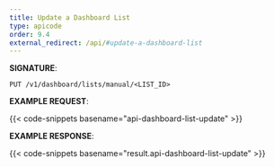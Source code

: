 ```yaml
---
title: Update a Dashboard List
type: apicode
order: 9.4
external_redirect: /api/#update-a-dashboard-list
---
```


**SIGNATURE**:

`PUT /v1/dashboard/lists/manual/<LIST_ID>`

**EXAMPLE REQUEST**:

{{< code-snippets basename="api-dashboard-list-update" >}}

**EXAMPLE RESPONSE**:

{{< code-snippets basename="result.api-dashboard-list-update" >}}
